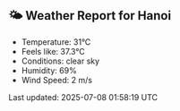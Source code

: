 <!-- WEATHER-START -->
## 🌤 Weather Report for Hanoi

- Temperature: 31°C
- Feels like: 37.3°C
- Conditions: clear sky
- Humidity: 69%
- Wind Speed: 2 m/s

Last updated: 2025-07-08 01:58:19 UTC
<!-- WEATHER-END -->
